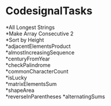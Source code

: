 # CodesignalTasks
*All Longest Strings  
*Make Array Consecutive 2  
*Sort by Height  
*adjacentElementsProduct  
*almostIncreasingSequence  
*centuryFromYear  
*checkPalindrome  
*commonCharacterCount  
*isLucky  
*matrixElementsSum  
*shapeArea  
*reverseInParentheses
*alternatingSums
